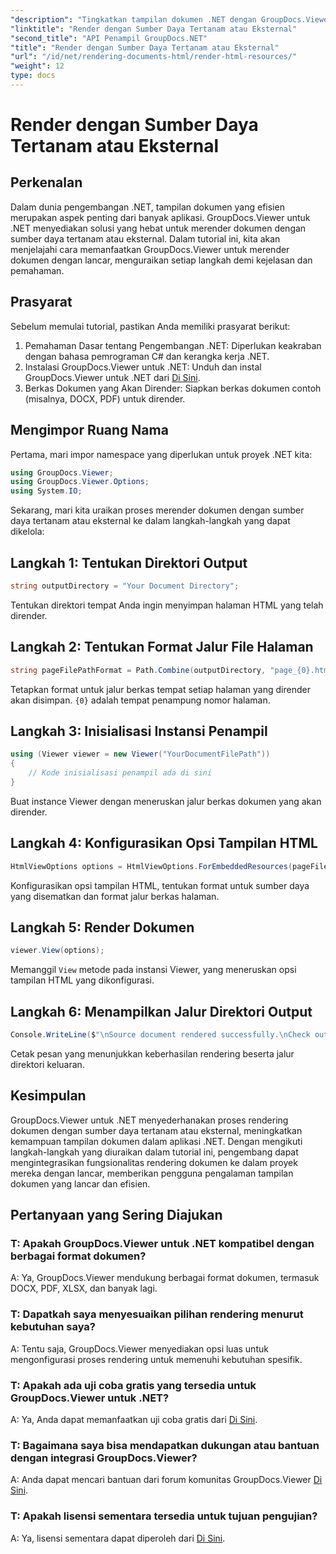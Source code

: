 ```yaml
---
"description": "Tingkatkan tampilan dokumen .NET dengan GroupDocs.Viewer untuk rendering yang lancar. Ikuti tutorial kami untuk integrasi yang efisien dan pengalaman pengguna yang unggul."
"linktitle": "Render dengan Sumber Daya Tertanam atau Eksternal"
"second_title": "API Penampil GroupDocs.NET"
"title": "Render dengan Sumber Daya Tertanam atau Eksternal"
"url": "/id/net/rendering-documents-html/render-html-resources/"
"weight": 12
type: docs
---
```

# Render dengan Sumber Daya Tertanam atau Eksternal

## Perkenalan

Dalam dunia pengembangan .NET, tampilan dokumen yang efisien merupakan aspek penting dari banyak aplikasi. GroupDocs.Viewer untuk .NET menyediakan solusi yang hebat untuk merender dokumen dengan sumber daya tertanam atau eksternal. Dalam tutorial ini, kita akan menjelajahi cara memanfaatkan GroupDocs.Viewer untuk merender dokumen dengan lancar, menguraikan setiap langkah demi kejelasan dan pemahaman.

## Prasyarat

Sebelum memulai tutorial, pastikan Anda memiliki prasyarat berikut:

1. Pemahaman Dasar tentang Pengembangan .NET: Diperlukan keakraban dengan bahasa pemrograman C# dan kerangka kerja .NET.
2. Instalasi GroupDocs.Viewer untuk .NET: Unduh dan instal GroupDocs.Viewer untuk .NET dari [Di Sini](https://releases.groupdocs.com/viewer/net/).
3. Berkas Dokumen yang Akan Dirender: Siapkan berkas dokumen contoh (misalnya, DOCX, PDF) untuk dirender.

## Mengimpor Ruang Nama

Pertama, mari impor namespace yang diperlukan untuk proyek .NET kita:

```csharp
using GroupDocs.Viewer;
using GroupDocs.Viewer.Options;
using System.IO;
```

Sekarang, mari kita uraikan proses merender dokumen dengan sumber daya tertanam atau eksternal ke dalam langkah-langkah yang dapat dikelola:

## Langkah 1: Tentukan Direktori Output

```csharp
string outputDirectory = "Your Document Directory";
```

Tentukan direktori tempat Anda ingin menyimpan halaman HTML yang telah dirender.

## Langkah 2: Tentukan Format Jalur File Halaman

```csharp
string pageFilePathFormat = Path.Combine(outputDirectory, "page_{0}.html");
```

Tetapkan format untuk jalur berkas tempat setiap halaman yang dirender akan disimpan. `{0}` adalah tempat penampung nomor halaman.

## Langkah 3: Inisialisasi Instansi Penampil

```csharp
using (Viewer viewer = new Viewer("YourDocumentFilePath"))
{
    // Kode inisialisasi penampil ada di sini
}
```

Buat instance Viewer dengan meneruskan jalur berkas dokumen yang akan dirender.

## Langkah 4: Konfigurasikan Opsi Tampilan HTML

```csharp
HtmlViewOptions options = HtmlViewOptions.ForEmbeddedResources(pageFilePathFormat);
```

Konfigurasikan opsi tampilan HTML, tentukan format untuk sumber daya yang disematkan dan format jalur berkas halaman.

## Langkah 5: Render Dokumen

```csharp
viewer.View(options);
```

Memanggil `View` metode pada instansi Viewer, yang meneruskan opsi tampilan HTML yang dikonfigurasi.

## Langkah 6: Menampilkan Jalur Direktori Output

```csharp
Console.WriteLine($"\nSource document rendered successfully.\nCheck output in: {outputDirectory}");
```

Cetak pesan yang menunjukkan keberhasilan rendering beserta jalur direktori keluaran.

## Kesimpulan

GroupDocs.Viewer untuk .NET menyederhanakan proses rendering dokumen dengan sumber daya tertanam atau eksternal, meningkatkan kemampuan tampilan dokumen dalam aplikasi .NET. Dengan mengikuti langkah-langkah yang diuraikan dalam tutorial ini, pengembang dapat mengintegrasikan fungsionalitas rendering dokumen ke dalam proyek mereka dengan lancar, memberikan pengguna pengalaman tampilan dokumen yang lancar dan efisien.

## Pertanyaan yang Sering Diajukan

### T: Apakah GroupDocs.Viewer untuk .NET kompatibel dengan berbagai format dokumen?

A: Ya, GroupDocs.Viewer mendukung berbagai format dokumen, termasuk DOCX, PDF, XLSX, dan banyak lagi.

### T: Dapatkah saya menyesuaikan pilihan rendering menurut kebutuhan saya?

A: Tentu saja, GroupDocs.Viewer menyediakan opsi luas untuk mengonfigurasi proses rendering untuk memenuhi kebutuhan spesifik.

### T: Apakah ada uji coba gratis yang tersedia untuk GroupDocs.Viewer untuk .NET?

A: Ya, Anda dapat memanfaatkan uji coba gratis dari [Di Sini](https://releases.groupdocs.com/).

### T: Bagaimana saya bisa mendapatkan dukungan atau bantuan dengan integrasi GroupDocs.Viewer?

A: Anda dapat mencari bantuan dari forum komunitas GroupDocs.Viewer [Di Sini](https://forum.groupdocs.com/c/viewer/9).

### T: Apakah lisensi sementara tersedia untuk tujuan pengujian?

A: Ya, lisensi sementara dapat diperoleh dari [Di Sini](https://purchase.groupdocs.com/temporary-license/).